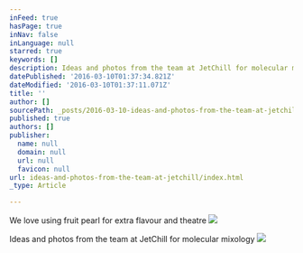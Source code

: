 ```yaml
---
inFeed: true
hasPage: true
inNav: false
inLanguage: null
starred: true
keywords: []
description: Ideas and photos from the team at JetChill for molecular mixology
datePublished: '2016-03-10T01:37:34.821Z'
dateModified: '2016-03-10T01:37:11.071Z'
title: ''
author: []
sourcePath: _posts/2016-03-10-ideas-and-photos-from-the-team-at-jetchill.md
published: true
authors: []
publisher:
  name: null
  domain: null
  url: null
  favicon: null
url: ideas-and-photos-from-the-team-at-jetchill/index.html
_type: Article

---
```

We love using fruit pearl for extra flavour and theatre ![](https://s3-us-west-2.amazonaws.com/the-grid-img/p/7c188302677b7d4e6717aad47ab2f9812dcad25f.jpg)

Ideas and photos from the team at JetChill for molecular mixology
![](https://the-grid-user-content.s3-us-west-2.amazonaws.com/9e4eacdd-7785-4458-856a-1d86e101302c.jpg)